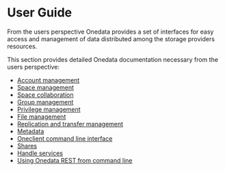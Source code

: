 # User Guide

From the users perspective Onedata provides a set of interfaces for easy access
and management of data distributed among the storage providers resources.

This section provides detailed Onedata documentation necessary from the users perspective:

* [Account management](using_onedata/account_management.md)
* [Space management](using_onedata/space_management.md)
* [Space collaboration](using_onedata/space_collaboration.md)
* [Group management](using_onedata/group_management.md)
* [Privilege management](using_onedata/privilege_management.md)
* [File management](using_onedata/file_management.md)
* [Replication and transfer management](using_onedata/replication_management.md)
* [Metadata](using_onedata/metadata.md)
* [Oneclient command line interface](using_onedata/oneclient.md)
* [Shares](using_onedata/shares.md)
* [Handle services](using_onedata/handle_services.md)
* [Using Onedata REST from command line](using_onedata/using_onedata_from_cli.md)

